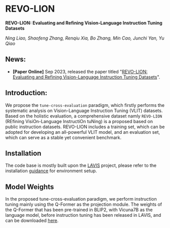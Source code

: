 # REVO-LION
**REVO-LION: Evaluating and Refining Vision-Language Instruction Tuning Datasets**

*Ning Liao, Shaofeng Zhang, Renqiu Xia, Bo Zhang, Min Cao, Junchi Yan, Yu Qiao*

## News:

* **[Paper Online]** Sep 2023, released the paper titled "[REVO-LION: Evaluating and Refining Vision-Language Instruction Tuning Datasets]()".

## Introduction:
We propose the ``tune-cross-evaluation`` paradigm, which firstly performs the systematic analysis on Vision-Language Instruction Tuning (VLIT) datasets. Based on the holistic evaluation, a comprehensive dataset namly ``REVO-LION`` (REfining VisiOn-Language InstructiOn tuNing) is a proposed based on public instruction datasets. REVO-LION includes a training set, which can be adopted for developing an all-powerful VLIT model, and an evaluation set, which can serve as a stable yet convenient benchmark.

## Installation
The code base is mostly built upon the [LAVIS](https://github.com/salesforce/LAVIS) project, please refer to the installation [guidance](https://github.com/salesforce/LAVIS#installation) for environment setup.

## Model Weights
In the proposed tune-cross-evaluation paradigm, we perform instruction tuning mainly using the Q-Former as the projection module. The weights of the Q-Former that has been pre-trained in BLIP2, with Vicuna7B as the language model, before instruction tuning has been released in LAVIS, and can be downloaded [here](https://storage.googleapis.com/sfr-vision-language-research/LAVIS/models/BLIP2/blip2_pretrained_vicuna7b.pth).
